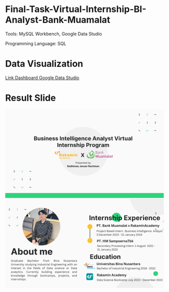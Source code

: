 # Final-Task-Virtual-Internship-BI-Analyst-Bank-Muamalat

Tools: MySQL Workbench, Google Data Studio

Programming Language: SQL

# Data Visualization
[Link Dashboard Google Data Studio](https://lookerstudio.google.com/reporting/19a54801-7509-4b24-af8e-f746f647fc7c)
   </p>

# Result Slide
<img src="images/image 0.jpg" width="auto" height="auto">
<img src="images/image 1.jpg" width="auto" height="auto">
